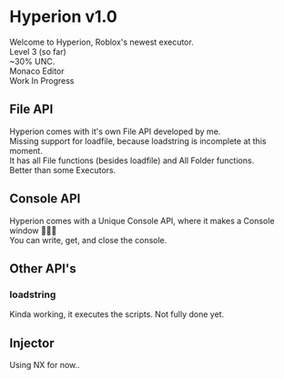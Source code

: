 # Hyperion v1.0
Welcome to Hyperion, Roblox's newest executor.<br>Level 3 (so far)<br>~30% UNC.<br>Monaco Editor<br>Work In Progress
## File API
Hyperion comes with it's own File API developed by me.<br>Missing support for loadfile, because loadstring is incomplete at this moment.<br>It has all File functions (besides loadfile) and All Folder functions.<br>Better than some Executors.
## Console API
Hyperion comes with a Unique Console API, where it makes a Console window 🎉🎉🎉<br>You can write, get, and close the console.
## Other API's
### loadstring
Kinda working, it executes the scripts. Not fully done yet.
## Injector
Using NX for now..
